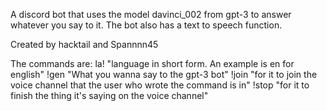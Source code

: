 A discord bot that uses the model davinci_002 from gpt-3 to answer whatever you say to it.
The bot also has a text to speech function.

Created by hacktail and Spannnn45


The commands are:
la! "language in short form. An example is en for english"
!gen "What you wanna say to the gpt-3 bot"
!join "for it to join the voice channel that the user who wrote the command is in"
!stop "for it to finish the thing it's saying on the voice channel"
